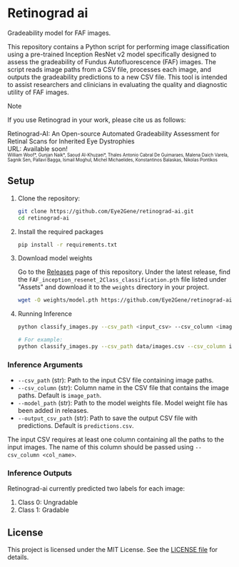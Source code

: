 # Retinograd ai

Gradeability model for FAF images.

This repository contains a Python script for performing image classification using a pre-trained Inception ResNet v2 model specifically designed to assess the gradeability of Fundus Autofluorescence (FAF) images. The script reads image paths from a CSV file, processes each image, and outputs the gradeability predictions to a new CSV file. This tool is intended to assist researchers and clinicians in evaluating the quality and diagnostic utility of FAF images.

> [!note]
>
> If you use Retinograd in your work, please cite us as follows:
>
> Retinograd-AI: An Open-source Automated Gradeability Assessment for Retinal Scans for Inherited Eye Dystrophies <br>
> URL: Available soon! <br>
> <sub><sup>William Woof*, Gunjan Naik*, Saoud Al-Khuzaei*, Thales Antonio Cabral De Guimaraes, Malena Daich Varela, Sagnik Sen, Pallavi Bagga, Ismail Moghul, Michel Michaelides, Konstantinos Balaskas, Nikolas Pontikos</sub></sup>


## Setup

1. Clone the repository:
   ```bash
   git clone https://github.com/Eye2Gene/retinograd-ai.git
   cd retinograd-ai
   ```

2. Install the required packages
    ```bash
    pip install -r requirements.txt
    ```

3. Download model weights

    Go to the [Releases](https://github.com/Eye2Gene/retinograd-ai/releases/) page of this repository. Under the latest release, find the `FAF_inception_resenet_2Class_classification.pth` file listed under "Assets" and download it to the `weights` directory in your project.

   ```bash
   wget -O weights/model.pth https://github.com/Eye2Gene/retinograd-ai/releases/download/V0.0.1/FAF_inception_resenet_2Class_classification.pth
   ```

5. Running Inference
    ```bash
    python classify_images.py --csv_path <input_csv> --csv_column <image_path_column> --model_path <model_weights> --output_csv_path <output_csv>

    # For example:
    python classify_images.py --csv_path data/images.csv --csv_column image_path --model_path weights/model.pth --output_csv_path data/predictions.csv
    ```

### Inference Arguments
- `--csv_path` (str): Path to the input CSV file containing image paths.
- `--csv_column` (str): Column name in the CSV file that contains the image paths. Default is `image_path`.
- `--model_path` (str): Path to the model weights file. Model weight file has been added in releases.
- `--output_csv_path` (str): Path to save the output CSV file with predictions. Default is `predictions.csv`.

The input CSV requires at least one column containing all the paths to the input images. The name of this column should be passed using `--csv_column <col_name>`.

### Inference Outputs

Retinograd-ai currently predicted two labels for each image:

1. Class 0: Ungradable
2. Class 1: Gradable

## License

This project is licensed under the MIT License. See the [LICENSE file](https://github.com/Eye2Gene/retinograd-ai/blob/main/LICENSE) for details.
